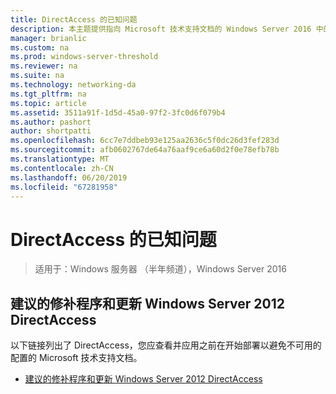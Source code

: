 ```yaml
---
title: DirectAccess 的已知问题
description: 本主题提供指向 Microsoft 技术支持文档的 Windows Server 2016 中的 DirectAccess。
manager: brianlic
ms.custom: na
ms.prod: windows-server-threshold
ms.reviewer: na
ms.suite: na
ms.technology: networking-da
ms.tgt_pltfrm: na
ms.topic: article
ms.assetid: 3511a91f-1d5d-45a0-97f2-3fc0d6f079b4
ms.author: pashort
author: shortpatti
ms.openlocfilehash: 6cc7e7ddbeb93e125aa2636c5f0dc26d3fef283d
ms.sourcegitcommit: afb0602767de64a76aaf9ce6a60d2f0e78efb78b
ms.translationtype: MT
ms.contentlocale: zh-CN
ms.lasthandoff: 06/20/2019
ms.locfileid: "67281958"
---
```

# <a name="directaccess-known-issues"></a>DirectAccess 的已知问题

>适用于：Windows 服务器 （半年频道），Windows Server 2016


## <a name="recommended-hotfixes-and-updates-for-windows-server-2012-directaccess"></a>建议的修补程序和更新 Windows Server 2012 DirectAccess  
以下链接列出了 DirectAccess，您应查看并应用之前在开始部署以避免不可用的配置的 Microsoft 技术支持文档。  
  
-   [建议的修补程序和更新 Windows Server 2012 DirectAccess](https://support.microsoft.com/kb/2883952)  
  
  


